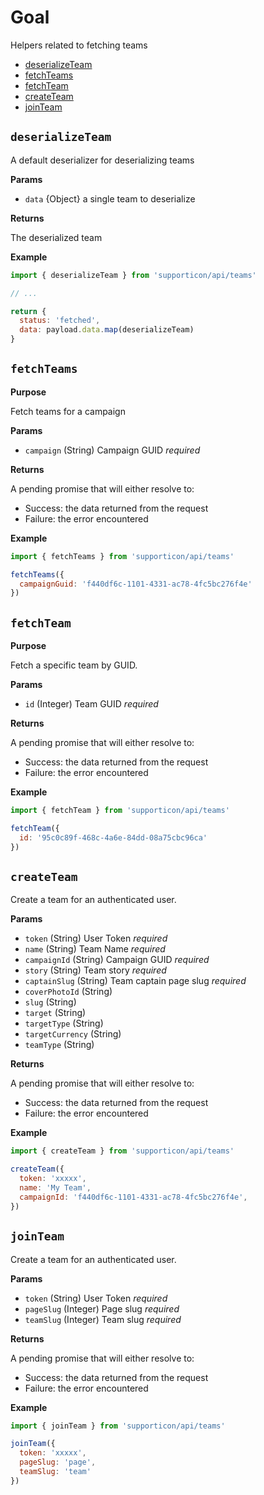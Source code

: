 # Goal

Helpers related to fetching teams

- [deserializeTeam](#deserializeteam)
- [fetchTeams](#fetchteams)
- [fetchTeam](#fetchteam)
- [createTeam](#createteam)
- [joinTeam](#updateteam)

## `deserializeTeam`

A default deserializer for deserializing teams

**Params**

- `data` {Object} a single team to deserialize

**Returns**

The deserialized team

**Example**

```javascript
import { deserializeTeam } from 'supporticon/api/teams'

// ...

return {
  status: 'fetched',
  data: payload.data.map(deserializeTeam)
}
```


## `fetchTeams`

**Purpose**

Fetch teams for a campaign

**Params**

- `campaign` (String) Campaign GUID _required_

**Returns**

A pending promise that will either resolve to:

- Success: the data returned from the request
- Failure: the error encountered

**Example**

```javascript
import { fetchTeams } from 'supporticon/api/teams'

fetchTeams({
  campaignGuid: 'f440df6c-1101-4331-ac78-4fc5bc276f4e'
})
```

## `fetchTeam`

**Purpose**

Fetch a specific team by GUID.

**Params**

- `id` (Integer) Team GUID _required_

**Returns**

A pending promise that will either resolve to:

- Success: the data returned from the request
- Failure: the error encountered

**Example**

```javascript
import { fetchTeam } from 'supporticon/api/teams'

fetchTeam({
  id: '95c0c89f-468c-4a6e-84dd-08a75cbc96ca'
})
```


## `createTeam`

Create a team for an authenticated user.

**Params**

- `token` (String) User Token _required_
- `name` (String) Team Name _required_
- `campaignId` (String) Campaign GUID _required_
- `story` (String) Team story _required_
- `captainSlug` (String) Team captain page slug _required_
- `coverPhotoId` (String)
- `slug` (String)
- `target` (String)
- `targetType` (String)
- `targetCurrency` (String)
- `teamType` (String)

**Returns**

A pending promise that will either resolve to:

- Success: the data returned from the request
- Failure: the error encountered

**Example**

```javascript
import { createTeam } from 'supporticon/api/teams'

createTeam({
  token: 'xxxxx',
  name: 'My Team',
  campaignId: 'f440df6c-1101-4331-ac78-4fc5bc276f4e',
})
```


## `joinTeam`

Create a team for an authenticated user.

**Params**

- `token` (String) User Token _required_
- `pageSlug` (Integer) Page slug _required_
- `teamSlug` (Integer) Team slug _required_

**Returns**

A pending promise that will either resolve to:

- Success: the data returned from the request
- Failure: the error encountered

**Example**

```javascript
import { joinTeam } from 'supporticon/api/teams'

joinTeam({
  token: 'xxxxx',
  pageSlug: 'page',
  teamSlug: 'team'
})
```
